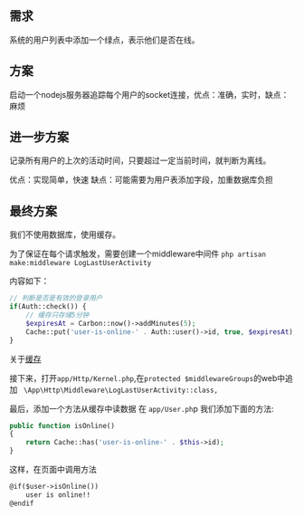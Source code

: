 ## 需求

系统的用户列表中添加一个绿点，表示他们是否在线。

## 方案

启动一个nodejs服务器追踪每个用户的socket连接，优点：准确，实时，缺点：麻烦

## 进一步方案

记录所有用户的上次的活动时间，只要超过一定当前时间，就判断为离线。

优点：实现简单，快速
缺点：可能需要为用户表添加字段，加重数据库负担

## 最终方案

我们不使用数据库，使用缓存。

为了保证在每个请求触发，需要创建一个middleware中间件
`php artisan make:middleware LogLastUserActivity`

内容如下：
```php
// 判断是否是有效的登录用户
if(Auth::check()) {
    // 缓存只存储5分钟
    $expiresAt = Carbon::now()->addMinutes(5);
    Cache::put('user-is-online-' . Auth::user()->id, true, $expiresAt);
}
```

关于[缓存](https://learnku.com/docs/laravel/6.x/cache/5160)

接下来，打开`app/Http/Kernel.php`,在`protected $middlewareGroups`的web中追加
` \App\Http\Middleware\LogLastUserActivity::class,`

最后，添加一个方法从缓存中读数据
在 `app/User.ph`p 我们添加下面的方法:
```php
public function isOnline()
{
    return Cache::has('user-is-online-' . $this->id);
}
```
这样，在页面中调用方法
```html
@if($user->isOnline())
    user is online!!
@endif
```

